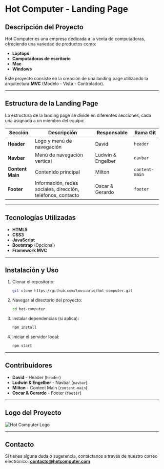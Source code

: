 # Hot Computer - Landing Page

## Descripción del Proyecto
Hot Computer es una empresa dedicada a la venta de computadoras, ofreciendo una variedad de productos como:

- **Laptops**
- **Computadoras de escritorio**
- **Mac**
- **Windows**

Este proyecto consiste en la creación de una landing page utilizando la arquitectura **MVC** (Modelo - Vista - Controlador).

---

## Estructura de la Landing Page
La estructura de la landing page se divide en diferentes secciones, cada una asignada a un miembro del equipo:

| Sección       | Descripción                                    | Responsable      | Rama Git |
|--------------|--------------------------------------------|----------------|----------|
| **Header**   | Logo y menú de navegación                 | David          | `header` |
| **Navbar**   | Menú de navegación vertical               | Ludwin & Engelber | `navbar` |
| **Content Main** | Contenido principal                     | Milton         | `content-main` |
| **Footer**   | Información, redes sociales, dirección, teléfonos, contacto | Oscar & Gerardo | `footer` |

---

## Tecnologías Utilizadas
- **HTML5**
- **CSS3**
- **JavaScript**
- **Bootstrap** (Opcional)
- **Framework MVC**

---

## Instalación y Uso
1. Clonar el repositorio:
   ```bash
   git clone https://github.com/tuusuario/hot-computer.git
   ```
2. Navegar al directorio del proyecto:
   ```bash
   cd hot-computer
   ```
3. Instalar dependencias (si aplica):
   ```bash
   npm install
   ```
4. Iniciar el servidor local:
   ```bash
   npm start
   ```

---

## Contribuidores
- **David** - Header (`header`)
- **Ludwin & Engelber** - Navbar (`navbar`)
- **Milton** - Content Main (`content-main`)
- **Oscar & Gerardo** - Footer (`footer`)

---

## Logo del Proyecto
![Hot Computer Logo](WhatsApp%20Image%202025-02-10%20at%2022.50.57_ff59f065.jpg)

---

## Contacto
Si tienes alguna duda o sugerencia, contáctanos a través de nuestro correo electrónico: **contacto@hotcomputer.com**
